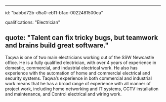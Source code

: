 ---
id: "babbd72b-d5a0-eb11-b1ac-0022481500ea"

qualifications: "Electrician"

quote: "Talent can fix tricky bugs, but teamwork and brains build great software."
--

Taqwa is one of two main electricians working out of the SSW Newcastle office. He is a fully qualified electrician, with over 4 years of experience in domestic, commercial, and industrial electrical work.
He also has experience with the automation of home and commercial electrical and security systems. 
Taqwa’s experience in both commercial and industrial work means that he has a broad range of experience with all manner of project work, including home networking and IT systems, CCTV installation and maintenance, and Control electrical and wiring work.



